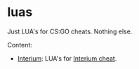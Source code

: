 # luas
Just LUA's for CS:GO cheats. Nothing else.

Content:
* [Interium](interium/README.md): LUA's for [Interium cheat](https://interium.ooo).


